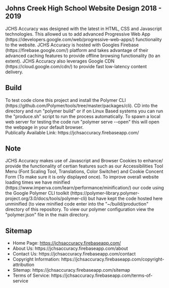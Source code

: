 <h2>Johns Creek High School Website Design 2018 - 2019</h2>JCHS Accuracy was designed with the latest in HTML, CSS and Javascript technologies. This allowed us to add advanced Progressive Web App (https://developers.google.com/web/progressive-web-apps/) functionality to the website. JCHS Accuracy is hosted with Googles Firebase (https://firebase.google.com/) platform and takes advantage of their advanced caching features to provide offline browsing functionality (to an extent). JCHS Accuracy also leverages Google CDN (https://cloud.google.com/cdn/) to provide fast low-latency content delivery. 

<h2>Build</h2> To test code clone this project and install the Polymer CLI (https://github.com/Polymer/tools/tree/master/packages/cli). CD into the directory and run "polymer build" or if on Linux Based systems you can run the "produce.sh" script to run the process automatically. To spawn a local web server for testing the code run "polymer serve --open" this will open the webpage in your default browser.
<br />
Publically Available Link: https://jchsaccuracy.firebaseapp.com/

<h2>Note</h2> JCHS Accuracy makes use of Javascript and Browser Cookies to enhance/ provide the functionality of certian features such as our Accessibilities Tool Menu (Font Scaling Tool, Translations, Color Switcher) and Cookie Concent Form (To make sure it is only displayed once). To improve overall website loading times we have minified (https://www.imperva.com/learn/performance/minification/) our code using the Google Polymer CLI toolkit (https://polymer-library.polymer-project.org/3.0/docs/tools/polymer-cli) but have kept the code hosted here unminified (to view minified code enter into the "~/build/production" directory of this repository. To view our polymer configuration view the "polymer.json" file in the main directory.

<h2>Sitemap</h2>
<ul>
  <li>Home Page: <a href="https://jchsaccuracy.firebaseapp.com" target="_blank">https://jchsaccuracy.firebaseapp.com/</a></li>
  <li>About Us: https://jchsaccuracy.firebaseapp.com/about</li>
<li>Contact Us: https://jchsaccuracy.firebaseapp.com/contact</li>
<li>Copyright Information: https://jchsaccuracy.firebaseapp.com/copyright-attribution</li>
<li>Sitemap: https://jchsaccuracy.firebaseapp.com/sitemap</li>
<li>Terms of Service: https://jchsaccuracy.firebaseapp.com/terms-of-service</li>
 </ul>
